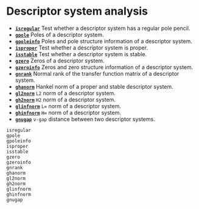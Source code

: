 # Descriptor system analysis

* **[`isregular`](@ref)** Test whether a descriptor system has a regular pole pencil.
* **[`gpole`](@ref)**    Poles of a descriptor system.
* **[`gpoleinfo`](@ref)**   Poles and pole structure information of a descriptor system.
* **[`isproper`](@ref)**   Test whether a descriptor system is proper.
* **[`isstable`](@ref)**   Test whether a descriptor system is stable.
* **[`gzero`](@ref)**  Zeros of a descriptor system.
* **[`gzeroinfo`](@ref)** Zeros and zero structure information of a descriptor system.
* **[`gnrank`](@ref)**  Normal rank of the transfer function matrix of a descriptor system.
* **[`ghanorm`](@ref)**  Hankel norm of a proper and stable descriptor system.
* **[`gl2norm`](@ref)**  `L2` norm of a descriptor system.
* **[`gh2norm`](@ref)**  `H2` norm of a descriptor system.
* **[`glinfnorm`](@ref)**  `L∞` norm of a descriptor system.
* **[`ghinfnorm`](@ref)**  `H∞` norm of a descriptor system.
* **[`gnugap`](@ref)**  `ν-gap` distance between two descriptor systems.

```@docs
isregular
gpole
gpoleinfo
isproper
isstable
gzero
gzeroinfo
gnrank
ghanorm
gl2norm
gh2norm
glinfnorm
ghinfnorm
gnugap
```
